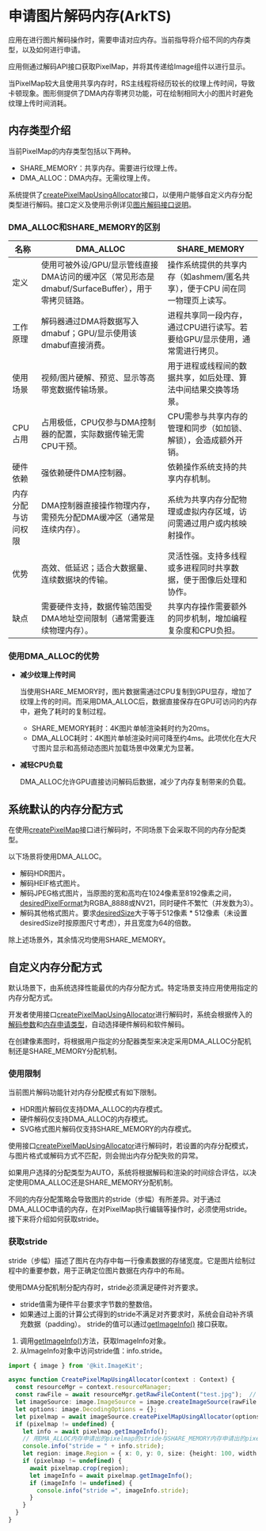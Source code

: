 # 申请图片解码内存(ArkTS)
<!--Kit: Image Kit-->
<!--Subsystem: Multimedia-->
<!--Owner: @aulight02-->
<!--Designer: @liyang_bryan-->
<!--Tester: @xchaosioda-->
<!--Adviser: @zengyawen-->

应用在进行图片解码操作时，需要申请对应内存。当前指导将介绍不同的内存类型，以及如何进行申请。

应用侧通过解码API接口获取PixelMap，并将其传递给Image组件以进行显示。

当PixelMap较大且使用共享内存时，RS主线程将经历较长的纹理上传时间，导致卡顿现象。图形侧提供了DMA内存零拷贝功能，可在绘制相同大小的图片时避免纹理上传时间消耗。

## 内存类型介绍

当前PixelMap的内存类型包括以下两种。

- SHARE_MEMORY：共享内存。需要进行纹理上传。
- DMA_ALLOC：DMA内存。无需纹理上传。

系统提供了[createPixelMapUsingAllocator](../../reference/apis-image-kit/arkts-apis-image-ImageSource.md#createpixelmapusingallocator15)接口，以便用户能够自定义内存分配类型进行解码。接口定义及使用示例详见[图片解码接口说明](../../reference/apis-image-kit/arkts-apis-image-ImageSource.md)。

### DMA_ALLOC和SHARE_MEMORY的区别

| 名称               | DMA_ALLOC              | SHARE_MEMORY                                |
| ------------------ | --------------------- | ----------------------------------------- |
| 定义               | 使用可被外设/GPU/显示管线直接DMA访问的缓冲区（常见形态是dmabuf/SurfaceBuffer），用于零拷贝链路。 | 操作系统提供的共享内存（如ashmem/匿名共享），便于CPU 间在同一物理页上读写。 |
| 工作原理           | 解码器通过DMA将数据写入dmabuf；GPU/显示使用该dmabuf直接消费。 | 进程共享同一段内存，通过CPU进行读写。若要给GPU/显示使用，通常需进行拷贝。 |
| 使用场景           | 视频/图片硬解、预览、显示等高带宽数据传输场景。 | 用于进程或线程间的数据共享，如后处理、算法中间结果交换等场景。 |
| CPU占用            | 占用极低，CPU仅参与DMA控制器的配置，实际数据传输无需CPU干预。           | CPU需参与共享内存的管理和同步（如加锁、解锁），会造成额外开销。                     |
| 硬件依赖           | 强依赖硬件DMA控制器。                                               | 依赖操作系统支持的共享内存机制。                                                   |
| 内存分配与访问权限 | DMA控制器直接操作物理内存，需预先分配DMA缓冲区（通常是连续内存）。      | 系统为共享内存分配物理或虚拟内存区域，访问需通过用户或内核映射操作。                     |
| 优势               | 高效、低延迟；适合大数据量、连续数据块的传输。                          | 灵活性强。支持多线程或多进程同时共享数据，便于图像后处理和协作。                         |
| 缺点               | 需要硬件支持，数据传输范围受DMA地址空间限制（通常需要连续物理内存）。   | 共享内存操作需要额外的同步机制，增加编程复杂度和CPU负担。                                |

### 使用DMA_ALLOC的优势

- **减少纹理上传时间**

   当使用SHARE_MEMORY时，图片数据需通过CPU复制到GPU显存，增加了纹理上传的时间。而采用DMA_ALLOC后，数据直接保存在GPU可访问的内存中，避免了耗时的复制过程。
   - SHARE_MEMORY耗时：4K图片单帧渲染耗时约为20ms。
   - DMA_ALLOC耗时：4K图片单帧渲染时间可降至约4ms。此项优化在大尺寸图片显示和高频动态图片加载场景中效果尤为显著。

- **减轻CPU负载**

  DMA_ALLOC允许GPU直接访问解码后数据，减少了内存复制带来的负载。

## 系统默认的内存分配方式

在使用[createPixelMap](../../reference/apis-image-kit/arkts-apis-image-ImageSource.md#createpixelmap7)接口进行解码时，不同场景下会采取不同的内存分配类型。

以下场景将使用DMA_ALLOC。

- 解码HDR图片。
- 解码HEIF格式图片。
- 解码JPEG格式图片，当原图的宽和高均在1024像素至8192像素之间，[desiredPixelFormat](../../reference/apis-image-kit/arkts-apis-image-i.md#decodingoptions7)为RGBA_8888或NV21，同时硬件不繁忙（并发数为3）。
- 解码其他格式图片。要求[desiredSize](../../reference/apis-image-kit/arkts-apis-image-i.md#decodingoptions7)大于等于512像素 * 512像素（未设置desiredSize时按原图尺寸考虑），并且宽度为64的倍数。

除上述场景外，其余情况均使用SHARE_MEMORY。

## 自定义内存分配方式

默认场景下，由系统选择性能最优的内存分配方式。特定场景支持应用使用指定的内存分配方式。

开发者使用接口[createPixelMapUsingAllocator](../../reference/apis-image-kit/arkts-apis-image-ImageSource.md#createpixelmapusingallocator15)进行解码时，系统会根据传入的[解码参数](../../reference/apis-image-kit/arkts-apis-image-i.md#decodingoptions7)和[内存申请类型](../../reference/apis-image-kit/arkts-apis-image-e.md#allocatortype15)，自动选择硬件解码和软件解码。

在创建像素图时，将根据用户指定的分配器类型来决定采用DMA_ALLOC分配机制还是SHARE_MEMORY分配机制。

### 使用限制

当前图片解码功能针对内存分配模式有如下限制。

- HDR图片解码仅支持DMA_ALLOC的内存模式。
- 硬件解码仅支持DMA_ALLOC的内存模式。
- SVG格式图片解码仅支持SHARE_MEMORY的内存模式。

使用接口[createPixelMapUsingAllocator](../../reference/apis-image-kit/arkts-apis-image-ImageSource.md#createpixelmapusingallocator15)进行解码时，若设置的内存分配模式，与图片格式或解码方式不匹配，则会抛出内存分配失败的异常。

如果用户选择的分配类型为AUTO，系统将根据解码和渲染的时间综合评估，以决定使用DMA_ALLOC还是SHARE_MEMORY分配机制。

不同的内存分配策略会导致图片的stride（步幅）有所差异。对于通过DMA_ALLOC申请的内存，在对PixelMap执行编辑等操作时，必须使用stride。接下来将介绍如何获取stride。

### 获取stride

stride（步幅）描述了图片在内存中每一行像素数据的存储宽度。它是图片绘制过程中的重要参数，用于正确定位图片数据在内存中的布局。

使用DMA分配机制分配内存时，stride必须满足硬件对齐要求。

- stride值需为硬件平台要求字节数的整数倍。
- 如果通过上面的计算公式得到的stride不满足对齐要求时，系统会自动补齐填充数据（padding）。
stride的值可以通过[getImageInfo()](../../reference/apis-image-kit/arkts-apis-image-ImageSource.md#getimageinfo-1) 接口获取。

1. 调用[getImageInfo()](../../reference/apis-image-kit/arkts-apis-image-ImageSource.md#getimageinfo-1)方法，获取ImageInfo对象。
2. 从ImageInfo对象中访问stride值：info.stride。

```ts
import { image } from '@kit.ImageKit';

async function CreatePixelMapUsingAllocator(context : Context) {
  const resourceMgr = context.resourceManager;
  const rawFile = await resourceMgr.getRawFileContent("test.jpg");  // 测试图片。
  let imageSource: image.ImageSource = image.createImageSource(rawFile.buffer as ArrayBuffer);
  let options: image.DecodingOptions = {};
  let pixelmap = await imageSource.createPixelMapUsingAllocator(options, image.AllocatorType.AUTO);
  if (pixelmap != undefined) {
    let info = await pixelmap.getImageInfo();
    // 用DMA_ALLOC内存申请出的pixelmap的stride与SHARE_MEMORY内存申请出的pixelmap的stride不同。
    console.info("stride = " + info.stride);
    let region: image.Region = { x: 0, y: 0, size: {height: 100, width:35} }; // 在(0, 0)位置, 裁剪100 * 35的pixelMap, 用于DMA_ALLOC的stride和SHARE_MEMORY的stride对齐方式不同。
    if (pixelmap != undefined) {
      await pixelmap.crop(region);
      let imageInfo = await pixelmap.getImageInfo();
      if (imageInfo != undefined) {
        console.info("stride =", imageInfo.stride);
      }
    }
  }
}
```